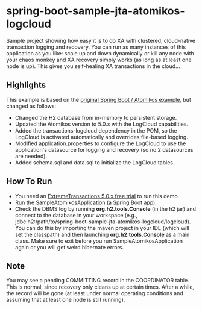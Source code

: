 # spring-boot-sample-jta-atomikos-logcloud
Sample project showing how easy it is to do XA with clustered, cloud-native transaction logging and recovery. You can run as many instances of this application as you like: scale up and down dynamically or kill any node with your chaos monkey and XA recovery simply works (as long as at least one node is up). This gives you self-healing XA transactions in the cloud...

## Highlights

This example is based on the <a href="https://github.com/spring-projects/spring-boot/tree/master/spring-boot-tests/spring-boot-smoke-tests/spring-boot-smoke-test-jta-atomikos">original Spring Boot / Atomikos example</a>, but changed as follows:

* Changed the H2 database from in-memory to persistent storage.
* Updated the Atomikos version to 5.0.x with the LogCloud capabilities.
* Added the transactions-logcloud dependency in the POM, so the LogCloud is activated automatically and overrides file-based logging.
* Modified application.properties to configure the LogCloud to use the application's datasource for logging and recovery (so no 2 datasources are needed).
* Added schema.sql and data.sql to initialize the LogCloud tables.

## How To Run

* You need an <a href="https://www.atomikos.com/Main/ExtremeTransactionsFreeTrial?Source=github">ExtremeTransactions 5.0.x free trial</a> to run this demo.
* Run the SampleAtomikosApplication (a Spring Boot app).
* Check the DBMS log by running **org.h2.tools.Console** (in the h2 jar) and connect to the database in your workspace (e.g., jdbc:h2:/path/to/spring-boot-sample-jta-atomikos-logcloud/logcloud). You can do this by importing the maven project in your IDE (which will set the classpath) and then launching **org.h2.tools.Console** as a main class. Make sure to exit before you run SampleAtomikosApplication again or you will get weird hibernate errors. 

## Note

You may see a pending COMMITTING record in the COORDINATOR table. This is normal, since recovery only cleans up at certain times. After a while, the record will be gone (at least under normal operating conditions and assuming that at least one node is still running).
